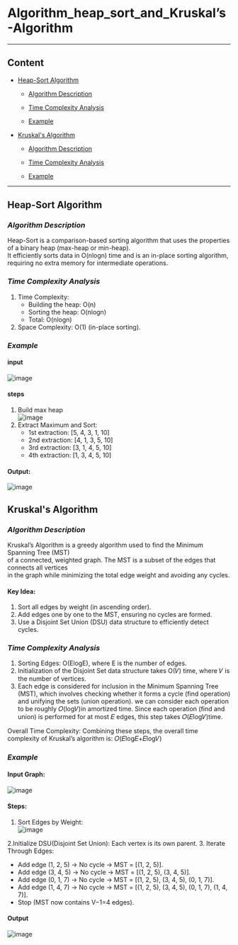 # Algorithm_heap_sort_and_Kruskal’s-Algorithm
---
## Content
- [Heap-Sort Algorithm](#heap-sort-algorithm)
  - [Algorithm Description](#algorithm-description)

  - [Time Complexity Analysis](#time-complexity-analysis)
  - [Example](#example)
- [Kruskal's Algorithm](#kruskals-algorithm)
  - [Algorithm Description](#algorithm-description-1)

  - [Time Complexity Analysis](#time-complexity-analysis-1)
  - [Example](#example-1)
---
 
## Heap-Sort Algorithm

### *Algorithm Description*
   Heap-Sort is a comparison-based sorting algorithm that uses the properties of a binary heap (max-heap or min-heap).<br>
   It efficiently sorts data in O(nlogn) time and is an in-place sorting algorithm, requiring no extra memory for intermediate operations.
   

### *Time Complexity Analysis*
1. Time Complexity:
      - Building the heap: O(n)
      - Sorting the heap: O(nlogn)
      - Total: O(nlogn)
2. Space Complexity: O(1) (in-place sorting).
### *Example*
#### input
![image](https://github.com/user-attachments/assets/2266d064-aeb4-48c9-be10-de265eeda286)
#### steps
1. Build max heap <br>
   ![image](https://github.com/user-attachments/assets/a5a87553-2ce2-45f8-bba6-38b7ce18e15e)
2. Extract Maximum and Sort:
   - 1st extraction: [5, 4, 3, 1, 10]
   - 2nd extraction: [4, 1, 3, 5, 10]
   - 3rd extraction: [3, 1, 4, 5, 10]
   - 4th extraction: [1, 3, 4, 5, 10]
#### Output:
![image](https://github.com/user-attachments/assets/323e553a-65a8-45c8-a7cc-31945aae8898)


## Kruskal's Algorithm

### *Algorithm Description*

Kruskal’s Algorithm is a greedy algorithm used to find the Minimum Spanning Tree (MST)<br> of a connected, weighted graph. The MST is a subset of the edges that connects all vertices<br> in the graph while minimizing the total edge weight and avoiding any cycles.
#### Key Idea:
1. Sort all edges by weight (in ascending order).
2. Add edges one by one to the MST, ensuring no cycles are formed.
3. Use a Disjoint Set Union (DSU) data structure to efficiently detect cycles.


### *Time Complexity Analysis*
1. Sorting Edges: O(ElogE), where E is the number of edges.
2. Initialization of the Disjoint Set data structure takes O(𝑉) time, where 𝑉 is the number of vertices.
3. 
   Each edge is considered for inclusion in the Minimum Spanning Tree (MST), 
   which involves checking whether it forms a cycle (find operation) and unifying the sets (union operation).
   we can consider each operation to be roughly 𝑂(log𝑉)in amortized time. Since each operation (find and union)
   is performed for at most 𝐸 edges, this step takes 𝑂(𝐸log𝑉)time.

  
Overall Time Complexity:
Combining these steps, the overall time complexity of Kruskal’s algorithm is:
𝑂(𝐸log𝐸+𝐸log𝑉)


### *Example*

#### Input Graph:

![image](https://github.com/user-attachments/assets/779fa150-07d4-4169-8740-389bee3a0505)

#### Steps:
1. Sort Edges by Weight: <br>
   ![image](https://github.com/user-attachments/assets/7ec7f671-cafd-4756-ad0d-83b510bd97d3)

2.Initialize DSU(Disjoint Set Union): Each vertex is its own parent.
3. Iterate Through Edges:
- Add edge (1, 2, 5) → No cycle → MST = [(1, 2, 5)].
- Add edge (3, 4, 5) → No cycle → MST = [(1, 2, 5), (3, 4, 5)].
- Add edge (0, 1, 7) → No cycle → MST = [(1, 2, 5), (3, 4, 5), (0, 1, 7)].
- Add edge (1, 4, 7) → No cycle → MST = [(1, 2, 5), (3, 4, 5), (0, 1, 7), (1, 4, 7)].
- Stop (MST now contains V−1=4 edges).

#### Output
![image](https://github.com/user-attachments/assets/37aa1eaf-d9ea-4d8b-b876-4a41bba10d49)













         

         
   
   
